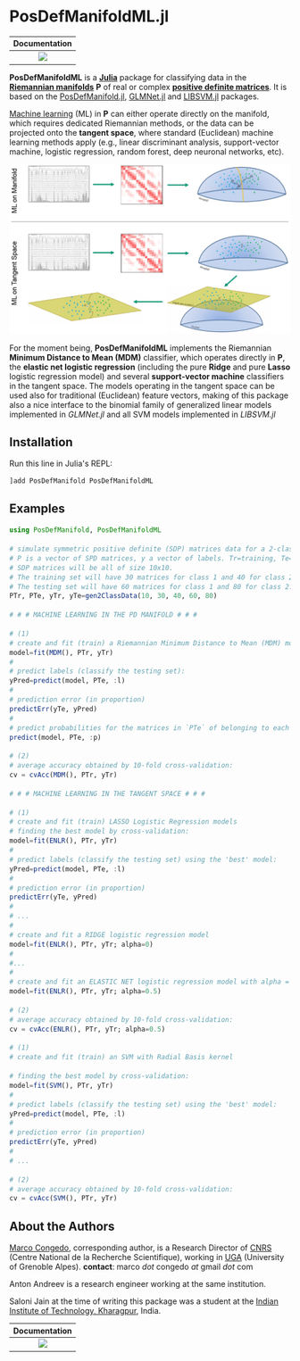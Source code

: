 # PosDefManifoldML.jl

| **Documentation**  |
|:---------------------------------------:|
| [![](https://img.shields.io/badge/docs-dev-blue.svg)](https://Marco-Congedo.github.io/PosDefManifoldML.jl/dev) |

**PosDefManifoldML** is a [**Julia**](https://julialang.org/) package for classifying data in the [**Riemannian manifolds**](https://en.wikipedia.org/wiki/Riemannian_manifold) **P** of real or complex [**positive definite matrices**](https://en.wikipedia.org/wiki/Definiteness_of_a_matrix). It is based on the [PosDefManifold.jl](https://github.com/Marco-Congedo/PosDefManifold.jl), [GLMNet.jl](https://github.com/JuliaStats/GLMNet.jl) and [LIBSVM.jl](https://github.com/mpastell/LIBSVM.jl) packages.

[Machine learning](https://en.wikipedia.org/wiki/Machine_learning) (ML) in **P** can either operate directly on the manifold, which requires dedicated Riemannian methods, or the data can be projected onto the **tangent space**, where standard (Euclidean) machine learning methods apply (e.g., linear discriminant analysis, support-vector machine, logistic regression, random forest, deep neuronal networks, etc).

![](/docs/src/assets/Fig1.jpg)

For the moment being, **PosDefManifoldML** implements the Riemannian **Minimum Distance to Mean (MDM)** 
classifier, which operates directly in **P**, the **elastic net logistic regression** 
(including the pure **Ridge** and pure **Lasso** logistic regression model) and several 
**support-vector machine** classifiers in the tangent space. 
The models operating in the tangent space can be used also for traditional (Euclidean) feature vectors, 
making of this package also a nice interface to the binomial family of generalized linear models implemented 
in *GLMNet.jl* and all SVM models implemented in *LIBSVM.jl*

## Installation

Run this line in Julia's REPL:

    ]add PosDefManifold PosDefManifoldML

## Examples

```julia
using PosDefManifold, PosDefManifoldML

# simulate symmetric positive definite (SDP) matrices data for a 2-class problem.
# P is a vector of SPD matrices, y a vector of labels. Tr=training, Te=testing.
# SDP matrices will be all of size 10x10.
# The training set will have 30 matrices for class 1 and 40 for class 2.
# The testing set will have 60 matrices for class 1 and 80 for class 2.
PTr, PTe, yTr, yTe=gen2ClassData(10, 30, 40, 60, 80)

# # # MACHINE LEARNING IN THE PD MANIFOLD # # #

# (1)
# create and fit (train) a Riemannian Minimum Distance to Mean (MDM) model:
model=fit(MDM(), PTr, yTr)
#
# predict labels (classify the testing set):
yPred=predict(model, PTe, :l)
#
# prediction error (in proportion)
predictErr(yTe, yPred)
#
# predict probabilities for the matrices in `PTe` of belonging to each class:
predict(model, PTe, :p)

# (2)
# average accuracy obtained by 10-fold cross-validation:
cv = cvAcc(MDM(), PTr, yTr)

# # # MACHINE LEARNING IN THE TANGENT SPACE # # #

# (1)
# create and fit (train) LASSO Logistic Regression models
# finding the best model by cross-validation:
model=fit(ENLR(), PTr, yTr)
#
# predict labels (classify the testing set) using the 'best' model:
yPred=predict(model, PTe, :l)
#
# prediction error (in proportion)
predictErr(yTe, yPred)
#
# ...
#
# create and fit a RIDGE logistic regression model
model=fit(ENLR(), PTr, yTr; alpha=0)
#
#...
#
# create and fit an ELASTIC NET logistic regression model with alpha = 0.5
model=fit(ENLR(), PTr, yTr; alpha=0.5)

# (2)
# average accuracy obtained by 10-fold cross-validation:
cv = cvAcc(ENLR(), PTr, yTr; alpha=0.5)

# (1)
# create and fit (train) an SVM with Radial Basis kernel

# finding the best model by cross-validation:
model=fit(SVM(), PTr, yTr)
#
# predict labels (classify the testing set) using the 'best' model:
yPred=predict(model, PTe, :l)
#
# prediction error (in proportion)
predictErr(yTe, yPred)
#
# ...

# (2)
# average accuracy obtained by 10-fold cross-validation:
cv = cvAcc(SVM(), PTr, yTr)


```

## About the Authors

[Marco Congedo](https://sites.google.com/site/marcocongedo), corresponding
author, is a Research Director of [CNRS](http://www.cnrs.fr/en) (Centre National de la Recherche Scientifique), working in [UGA](https://www.univ-grenoble-alpes.fr/english/) (University of Grenoble Alpes). **contact**: marco *dot* congedo *at* gmail *dot* com

Anton Andreev is a research engineer working at the same institution.

Saloni Jain at the time of writing this package was a student at the
[Indian Institute of Technology, Kharagpur](http://www.iitkgp.ac.in/), India.



| **Documentation**  |
|:---------------------------------------:|
| [![](https://img.shields.io/badge/docs-dev-blue.svg)](https://Marco-Congedo.github.io/PosDefManifoldML.jl/dev) |
